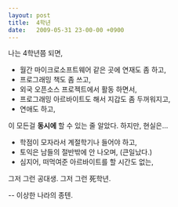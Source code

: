 ```yaml
---
layout: post
title:  4학년
date:   2009-05-31 23-00-00 +0900
---
```

나는 4학년쯤 되면,

* 월간 마이크로소프트웨어 같은 곳에 연재도 좀 하고,
* 프로그래밍 책도 좀 쓰고,
* 외국 오픈소스 프로젝트에서 활동 하면서,
* 프로그래밍 아르바이트도 해서 지갑도 좀 두꺼워지고,
* 연애도 하고,

이 모든걸 **동시에** 할 수 있는 줄 알았다. 하지만, 현실은...

* 학점이 모자라서 계절학기나 들어야 하고,
* 토익은 남들의 절반밖에 안 나오며, (큰일났다.)
* 심지어, 떠먹여준 아르바이트를 할 시간도 없는,

그저 그런 공대생. 그저 그런 死학년.

-- 이상한 나라의 종텐.
